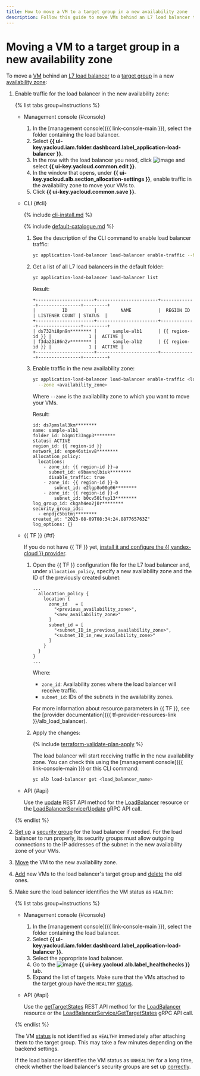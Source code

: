 ```yaml
---
title: How to move a VM to a target group in a new availability zone
description: Follow this guide to move VMs behind an L7 load balancer to a target group in a new availability zone.
---
```


# Moving a VM to a target group in a new availability zone


To move a [VM](../../compute/concepts/vm.md) behind an [L7 load balancer](../concepts/application-load-balancer.md) to a [target group](../concepts/target-group.md) in a new [availability zone](../../overview/concepts/geo-scope.md):

1. Enable traffic for the load balancer in the new availability zone:

    {% list tabs group=instructions %}

    - Management console {#console}

      1. In the [management console]({{ link-console-main }}), select the folder containing the load balancer.
      1. Select **{{ ui-key.yacloud.iam.folder.dashboard.label_application-load-balancer }}**.
      1. In the row with the load balancer you need, click ![image](../../_assets/console-icons/ellipsis.svg) and select **{{ ui-key.yacloud.common.edit }}**.
      1. In the window that opens, under **{{ ui-key.yacloud.alb.section_allocation-settings }}**, enable traffic in the availability zone to move your VMs to.
      1. Click **{{ ui-key.yacloud.common.save }}**.

    - CLI {#cli}

      {% include [cli-install.md](../../_includes/cli-install.md) %}

      {% include [default-catalogue.md](../../_includes/default-catalogue.md) %}

      1. See the description of the CLI command to enable load balancer traffic:

          ```bash
          yc application-load-balancer load-balancer enable-traffic --help
          ```

      1. Get a list of all L7 load balancers in the default folder:

          ```bash
          yc application-load-balancer load-balancer list
          ```

          Result:

          ```text
          +----------------------+-----------------------+-------------+----------------+---------+
          |          ID          |         NAME          |  REGION ID  | LISTENER COUNT | STATUS  |
          +----------------------+-----------------------+-------------+----------------+---------+
          | ds732hi8pn9n******** |      sample-alb1      | {{ region-id }} |              1 |  ACTIVE |
          | f3da23i86n2v******** |      sample-alb2      | {{ region-id }} |              1 |  ACTIVE |
          +----------------------+-----------------------+-------------+----------------+---------+
          ```

      1. Enable traffic in the new availability zone:

          ```bash
          yc application-load-balancer load-balancer enable-traffic <load_balancer_name> \
            --zone <availability_zone>
          ```

          Where `--zone` is the availability zone to which you want to move your VMs.

          Result:

          ```text
          id: ds7pmslal3km********
          name: sample-alb1
          folder_id: b1gmit33ngp3********
          status: ACTIVE
          region_id: {{ region-id }}
          network_id: enpn46stivv8********
          allocation_policy:
            locations:
              - zone_id: {{ region-id }}-a
                subnet_id: e9bavnqlbiuk********
                disable_traffic: true
              - zone_id: {{ region-id }}-b
                  subnet_id: e2lgp8o00g06********
              - zone_id: {{ region-id }}-d
                  subnet_id: b0cv501fvp13********
          log_group_id: ckgah4eo2j0r********
          security_group_ids:
            - enpdjc5bitmj********
          created_at: "2023-08-09T08:34:24.887765763Z"
          log_options: {}
          ```

    - {{ TF }} {#tf}

      If you do not have {{ TF }} yet, [install it and configure the {{ yandex-cloud }} provider](../../tutorials/infrastructure-management/terraform-quickstart.md#install-terraform).

      1. Open the {{ TF }} configuration file for the L7 load balancer and, under `allocation_policy`, specify a new availability zone and the ID of the previously created subnet:

         ```hcl
         ...
           allocation_policy {
             location {
               zone_id   = [
                 "<previous_availability_zone>",
                 "<new_availability_zone>"
               ]
               subnet_id = [
                 "<subnet_ID_in_previous_availability_zone>",
                 "<subnet_ID_in_new_availability_zone>"
               ]
             }
           }
         }
         ...
         ```

         Where:
         * `zone_id`: Availability zones where the load balancer will receive traffic.
         * `subnet_id`: IDs of the subnets in the availability zones.

         For more information about resource parameters in {{ TF }}, see the [provider documentation]({{ tf-provider-resources-link }}/alb_load_balancer).

      1. Apply the changes:

         {% include [terraform-validate-plan-apply](../../_tutorials/_tutorials_includes/terraform-validate-plan-apply.md) %}

         The load balancer will start receiving traffic in the new availability zone. You can check this using the [management console]({{ link-console-main }}) or this CLI command:

         ```bash
         yc alb load-balancer get <load_balancer_name>
         ```

   - API {#api}

     Use the [update](../api-ref/LoadBalancer/update.md) REST API method for the [LoadBalancer](../api-ref/LoadBalancer/index.md) resource or the [LoadBalancerService/Update](../api-ref/grpc/LoadBalancer/update.md) gRPC API call.

   {% endlist %}

1. [Set up](../../vpc/operations/security-group-add-rule.md) a [security group](../../vpc/concepts/security-groups.md) for the load balancer if needed. For the load balancer to run properly, its security groups must allow outgoing connections to the IP addresses of the subnet in the new availability zone of your VMs.
1. [Move](../../compute/operations/vm-control/vm-change-zone.md) the VM to the new availability zone.
1. [Add](../../application-load-balancer/operations/target-group-update.md#add-targets) new VMs to the load balancer's target group and [delete](../../application-load-balancer/operations/target-group-update.md#remove-targets) the old ones.
1. Make sure the load balancer identifies the VM status as `HEALTHY`:

   {% list tabs group=instructions %}

   - Management console {#console}

     1. In the [management console]({{ link-console-main }}), select the folder containing the load balancer.
     1. Select **{{ ui-key.yacloud.iam.folder.dashboard.label_application-load-balancer }}**.
     1. Select the appropriate load balancer.
     1. Go to the ![image](../../_assets/console-icons/heart-pulse.svg) **{{ ui-key.yacloud.alb.label_healthchecks }}** tab.
     1. Expand the list of targets. Make sure that the VMs attached to the target group have the `HEALTHY` [status](../../compute/concepts/vm-statuses.md).

   - API {#api}

     Use the [getTargetStates](../api-ref/LoadBalancer/getTargetStates.md) REST API method for the [LoadBalancer](../api-ref/LoadBalancer/index.md) resource or the [LoadBalancerService/GetTargetStates](../api-ref/grpc/LoadBalancer/getTargetStates.md) gRPC API call.

   {% endlist %}

   The VM [status](../../compute/concepts/vm-statuses.md) is not identified as `HEALTHY` immediately after attaching them to the target group. This may take a few minutes depending on the backend settings.

   If the load balancer identifies the VM status as `UNHEALTHY` for a long time, check whether the load balancer's security groups are set up [correctly](../concepts/application-load-balancer.md#security-groups).

